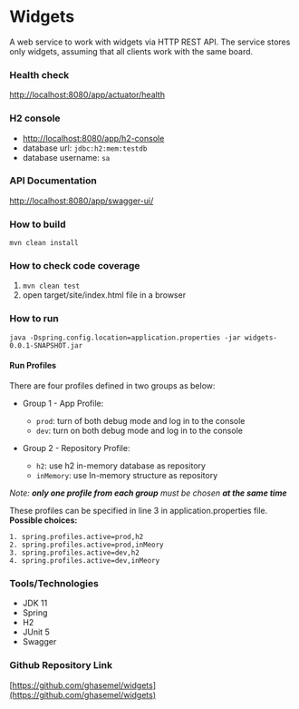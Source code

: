 # Widgets
A web service to work with widgets via HTTP REST API. The service stores only widgets,
assuming that all clients work with the same board.

### Health check
[http://localhost:8080/app/actuator/health](http://localhost:8080/app/actuator/health)


### H2 console
* [http://localhost:8080/app/h2-console](http://localhost:8080/app/h2-console)  
* database url: `jdbc:h2:mem:testdb`  
* database username: `sa`

### API Documentation
[http://localhost:8080/app/swagger-ui/](http://localhost:8080/app/swagger-ui/)


### How to build
`mvn clean install`


### How to check code coverage
1. `mvn clean test`
2. open target/site/index.html file in a browser  

### How to run
`java -Dspring.config.location=application.properties -jar widgets-0.0.1-SNAPSHOT.jar`

#### Run Profiles
There are four profiles defined in two groups as below:
* Group 1 - App Profile: 
    - `prod`: turn of both debug mode and log in to the console  
    - `dev`: turn on both debug mode and log in to the console
    
* Group 2 - Repository Profile:
    - `h2`: use h2 in-memory database as repository
    - `inMemory`: use In-memory structure as repository
    
_Note: **only one profile from each group** must be chosen **at the same time**_ 

These profiles can be specified in line 3 in application.properties file.   
**Possible choices:**
```
1. spring.profiles.active=prod,h2
2. spring.profiles.active=prod,inMeory
3. spring.profiles.active=dev,h2
4. spring.profiles.active=dev,inMeory
```
### Tools/Technologies
* JDK 11
* Spring
* H2
* JUnit 5
* Swagger

### Github Repository Link
[https://github.com/ghasemel/widgets](https://github.com/ghasemel/widgets)